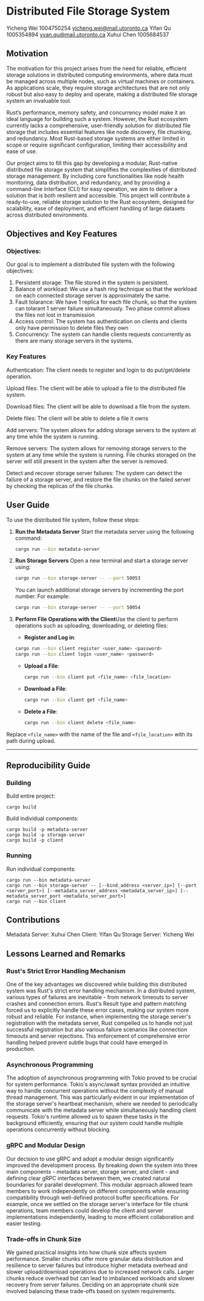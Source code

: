# Distributed File Storage System

Yicheng Wei 1004750254 yicheng.wei@mail.utoronto.ca
Yifan Qu 1005354894 yvan.qu@mail.utoronto.ca
Xuhui Chen 1005684537

## Motivation

The motivation for this project arises from the need for reliable, efficient storage solutions in distributed computing environments, where data must be managed across multiple nodes, such as virtual machines or containers. As applications scale, they require storage architectures that are not only robust but also easy to deploy and operate, making a distributed file storage system an invaluable tool.

Rust’s performance, memory safety, and concurrency model make it an ideal language for building such a system. However, the Rust ecosystem currently lacks a comprehensive, user-friendly solution for distributed file storage that includes essential features like node discovery, file chunking, and redundancy. Most Rust-based storage systems are either limited in scope or require significant configuration, limiting their accessibility and ease of use.

Our project aims to fill this gap by developing a modular, Rust-native distributed file storage system that simplifies the complexities of distributed storage management. By including core functionalities like node health monitoring, data distribution, and redundancy, and by providing a command-line interface (CLI) for easy operation, we aim to deliver a solution that is both resilient and accessible. This project will contribute a ready-to-use, reliable storage solution to the Rust ecosystem, designed for scalability, ease of deployment, and efficient handling of large datasets across distributed environments.

## Objectives and Key Features

### Objectives:

Our goal is to implement a distributed file system with the following objectives:

1. Persistent storage: The file stored in the system is persistent.
2. Balance of workload: We use a hash ring technique so that the workload on each connected storage server is approximately the same.
3. Fault tolarance: We have 1 replica for each file chunk, so that the system can tolarant 1 server failure simultaneously. Two phase commit allows the files not lost in transmission
4. Access control: The system has authentication on clients and clients only have permission to delete files they own
5. Concurrency: The system can handle clients requests concurrently as there are many storage servers in the systems.

### Key Features

Authentication: The client needs to register and login to do put/get/delete operation.

Upload files: The client will be able to upload a file to the distributed file system.

Download files: The client will be able to download a file from the system.

Delete files: The client will be able to delete a file it owns

Add servers: The system allows for adding storage servers to the system at any time while the system is running.

Remove servers: The system allows for removing storage servers to the system at any time while the system is running. File chunks storaged on the server will still present in the system after the server is removed.

Detect and recover storage server failures: The system can detect the failure of a storage server, and restore the file chunks on the failed server by checking the replicas of the file chunks.

## User Guide

To use the distributed file system, follow these steps:

1. **Run the Metadata Server**
   Start the metadata server using the following command:

   ```bash
   cargo run --bin metadata-server
   ```
2. **Run Storage Servers**
   Open a new terminal and start a storage server using:

   ```bash
   cargo run --bin storage-server -- --port 50053
   ```

   You can launch additional storage servers by incrementing the port number. For example:

   ```bash
   cargo run --bin storage-server -- --port 50054
   ```
3. **Perform File Operations with the Client**Use the client to perform operations such as uploading, downloading, or deleting files:

    - **Register and Log in**:

     ```bash
     cargo run --bin client register <user_name> <password>
     cargo run --bin client login <user_name> <password>
     ```
   - **Upload a File**:

     ```bash
     cargo run --bin client put <file_name> <file_location>
     ```
   - **Download a File**:

     ```bash
     cargo run --bin client get <file_name>
     ```
   - **Delete a File**:

     ```bash
     cargo run --bin client delete <file_name>
     ```

Replace `<file_name>` with the name of the file and `<file_location>` with its path during upload.

---

## Reproducibility Guide

### Building

Build entire project:

```
cargo build
```

Build individual components:

```
cargo build -p metadata-server
cargo build -p storage-server
cargo build -p client
```

### Running

Run individual components:

```
cargo run --bin metadata-server
cargo run --bin storage-server -- [--bind_address <server_ip>] [--port <server_port>] [--metadata_server_address <metadata_server_ip>] [--metadata_server_port <metadata_server_port>]
cargo run --bin client
```

## Contributions

Metadata Server: Xuhui Chen
Client: Yifan Qu
Storage Server: Yicheng Wei

## Lessons Learned and Remarks

### Rust's Strict Error Handling Mechanism

One of the key advantages we discovered while building this distributed system was Rust's strict error handling mechanism. In a distributed system, various types of failures are inevitable - from network timeouts to server crashes and connection errors. Rust's Result type and pattern matching forced us to explicitly handle these error cases, making our system more robust and reliable. For instance, when implementing the storage server's registration with the metadata server, Rust compelled us to handle not just successful registration but also various failure scenarios like connection timeouts and server rejections. This enforcement of comprehensive error handling helped prevent subtle bugs that could have emerged in production.

### Asynchronous Programming

The adoption of asynchronous programming with Tokio proved to be crucial for system performance. Tokio's async/await syntax provided an intuitive way to handle concurrent operations without the complexity of manual thread management. This was particularly evident in our implementation of the storage server's heartbeat mechanism, where we needed to periodically communicate with the metadata server while simultaneously handling client requests. Tokio's runtime allowed us to spawn these tasks in the background efficiently, ensuring that our system could handle multiple operations concurrently without blocking.

### gRPC and Modular Design

Our decision to use gRPC and adopt a modular design significantly improved the development process. By breaking down the system into three main components - metadata server, storage server, and client - and defining clear gRPC interfaces between them, we created natural boundaries for parallel development. This modular approach allowed team members to work independently on different components while ensuring compatibility through well-defined protocol buffer specifications. For example, once we settled on the storage server's interface for file chunk operations, team members could develop the client and server implementations independently, leading to more efficient collaboration and easier testing.

### Trade-offs in Chunk Size

We gained practical insights into how chunk size affects system performance. Smaller chunks offer more granular data distribution and resilience to server failures but introduce higher metadata overhead and slower upload/download operations due to increased network calls. Larger chunks reduce overhead but can lead to imbalanced workloads and slower recovery from server failures. Deciding on an appropriate chunk size involved balancing these trade-offs based on system requirements.

